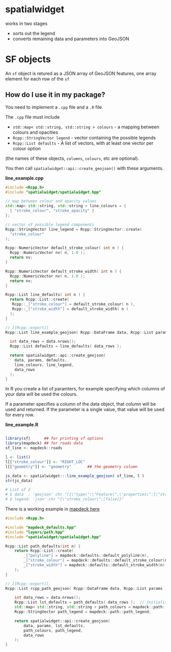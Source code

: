 
<!-- README.md is generated from README.Rmd. Please edit that file -->

# spatialwidget

works in two stages

  - sorts out the legend
  - converts remaining data and parameters into GeoJSON

# SF objects

An `sf` object is retured as a JSON array of GeoJSON features, one array
element for each row of the `sf`

## How do I use it in my package?

You need to implement a `.cpp` file and a `.R` file.

The `.cpp` file must include

  - `std::map< std::string, std::string > colours` - a mapping between
    colours and opacities
  - `Rcpp::StringVector legend` - vector containing the possible legends
  - `Rcpp::List defaults` - A list of vectors, with at least one vector
    per colour option

(the names of these objects, `columns`, `colours`, etc are optional).

You then call `spatialwidget::api::create_geojson()` with these
arguments.

**line\_example.cpp**

``` cpp
#include <Rcpp.h>
#include "spatialwidget/spatialwidget.hpp"

// map between colour and opacity values
std::map< std::string, std::string > line_colours = {
  { "stroke_colour", "stroke_opacity" }
};

// vector of possible legend components
Rcpp::StringVector line_legend = Rcpp::StringVector::create(
  "stroke_colour"
);

Rcpp::NumericVector default_stroke_colour( int n ) {
  Rcpp::NumericVector nv( n, 1.0 );
  return nv;
}

Rcpp::NumericVector default_stroke_width( int n ) {
  Rcpp::NumericVector nv( n, 1.0 );
  return nv;
}

Rcpp::List line_defaults( int n ) {
  return Rcpp::List::create(
   Rcpp::_["stroke_colour"] = default_stroke_colour( n ),
   Rcpp::_["stroke_width"] = default_stroke_width( n )
  );
}

// [[Rcpp::export]]
Rcpp::List line_example_geojson( Rcpp::DataFrame data, Rcpp::List params ) {

  int data_rows = data.nrows();
  Rcpp::List defaults = line_defaults( data_rows );

  return spatialwidget::api::create_geojson(
    data, params, defaults,
    line_colours, line_legend,
    data_rows
  );
}
```

In R you create a list of paramters, for example specifying which
columns of your data will be used the colours.

If a parameter specifies a column of the data object, that column will
be used and returned. If the parameter is a single value, that value
will be used for every row.

**line\_example.R**

``` r

library(sf)      ## for printing sf options
library(mapdeck) ## for roads data
sf_line <- mapdeck::roads

l <- list()
l[["stroke_colour"]] <- "RIGHT_LOC"
l[["geometry"]] <- "geometry"       ## the geometry column

js_data <- spatialwidget:::line_example_geojson( sf_line, l )
str(js_data)

# List of 2
# $ data  : 'geojson' chr "[{\"type\":\"Feature\",\"properties\":{\"stroke_colour\":\"#46317EFF\"},\"geometry\":{\"type\":\"LineString\",\"| __truncated__
# $ legend: 'json' chr "{\"stroke_colour\":[false]}"
```

There is a working example in [mapdeck
here](https://github.com/SymbolixAU/mapdeck/blob/geojson/src/path.cpp)

``` cpp
#include <Rcpp.h>

#include "mapdeck_defaults.hpp"
#include "layers/path.hpp"
#include "spatialwidget/spatialwidget.hpp"

Rcpp::List path_defaults(int n) {
    return Rcpp::List::create(
        _["polyline"] = mapdeck::defaults::default_polyline(n),
        _["stroke_colour"] = mapdeck::defaults::default_stroke_colour(n),
        _["stroke_width"] = mapdeck::defaults::default_stroke_width(n)
    );
}

// [[Rcpp::export]]
Rcpp::List rcpp_path_geojson( Rcpp::DataFrame data, Rcpp::List params ) {

    int data_rows = data.nrows();
    Rcpp::List lst_defaults = path_defaults( data_rows );  // initialise with defaults
    std::map< std::string, std::string > path_colours = mapdeck::path::path_colours;
    Rcpp::StringVector path_legend = mapdeck::path::path_legend;

    return spatialwidget::api::create_geojson(
        data, params, lst_defaults,
        path_colours, path_legend,
        data_rows
    );
}
```
